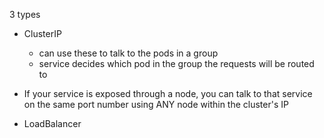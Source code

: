 3 types

- ClusterIP
    - can use these to talk to the pods in a group
    - service decides which pod in the group the requests will be routed to

- If your service is exposed through a node, you can talk to that service on the same port number using ANY node within the cluster's IP

- LoadBalancer